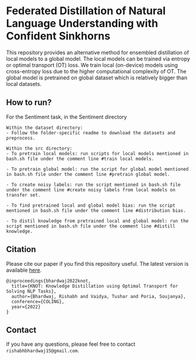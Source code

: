 # Federated Distillation of Natural Language Understanding with Confident Sinkhorns

This repository provides an alternative method for ensembled distillation of local models to a global model. The local models can be trained via entropy or optimal transport (OT) loss. We train local (on-device) models using cross-entropy loss due to the higher computational complexity of OT. The global model is pretrained on global dataset which is relatively bigger than local datasets.

## How to run?

For the Sentiment task, in the Sentiment directory
  
    Within the dataset directory:
    - Follow the folder-specific readme to download the datasets and preprocess.

    Within the src directory:
    - To pretrain local models: run scripts for local models mentioned in bash.sh file under the comment line #train local models.
    
    - To pretrain global model: run the script for global model mentioned in bash.sh file under the comment line #pretrain global model.
    
    - To create noisy labels: run the script mentioned in bash.sh file under the comment line #create noisy labels from local models on transfer set.
    
    - To find pretrained local and global model bias: run the script mentioned in bash.sh file under the comment line #distribution bias.
    
    - To distil knowledge from pretrained local and global model: run the script mentioned in bash.sh file under the comment line #distill knowledge.


## Citation

Please cite our paper if you find this repository useful. The latest version is available [here](https://arxiv.org/pdf/2110.02432.pdf).

```
@inproceedings{bhardwaj2022knot,
  title={KNOT: Knowledge Distillation using Optimal Transport for Solving NLP Tasks},
  author={Bhardwaj, Rishabh and Vaidya, Tushar and Poria, Soujanya},
  conference={COLING},
  year={2022}
}
```

## Contact
If you have any questions, please feel free to contact `rishabhbhardwaj15@gmail.com`.
